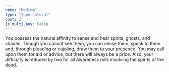 ```yaml
---
name: "Medium"
type: "Supernatural"
cost: 2
is_multi_buy: False
---
```


You possess the natural affinity to sense and hear spirits, ghosts, and shades. Though you cannot see them, you can sense them, speak to them and, through pleading or cajoling, draw them to your presence. You may call upon them for aid or advice, but there will always be a price. Also, your difficulty is reduced by two for all Awareness rolls involving the spirits of the dead.